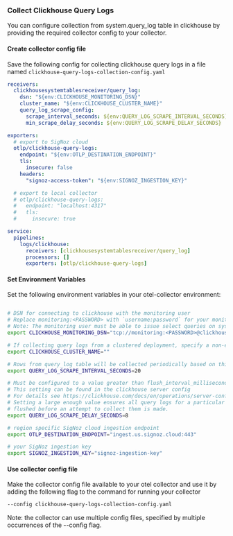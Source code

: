 ### Collect Clickhouse Query Logs

You can configure collection from system.query_log table in clickhouse by providing the required collector config to your collector.

#### Create collector config file

Save the following config for collecting clickhouse query logs in a file named `clickhouse-query-logs-collection-config.yaml`

```yaml
receivers:
  clickhousesystemtablesreceiver/query_log:
    dsn: "${env:CLICKHOUSE_MONITORING_DSN}"
    cluster_name: "${env:CLICKHOUSE_CLUSTER_NAME}"
    query_log_scrape_config:
      scrape_interval_seconds: ${env:QUERY_LOG_SCRAPE_INTERVAL_SECONDS}
      min_scrape_delay_seconds: ${env:QUERY_LOG_SCRAPE_DELAY_SECONDS}

exporters:
  # export to SigNoz cloud
  otlp/clickhouse-query-logs:
    endpoint: "${env:OTLP_DESTINATION_ENDPOINT}"
    tls:
      insecure: false
    headers:
      "signoz-access-token": "${env:SIGNOZ_INGESTION_KEY}"

  # export to local collector
  # otlp/clickhouse-query-logs:
  #   endpoint: "localhost:4317"
  #   tls:
  #     insecure: true

service:
  pipelines:
    logs/clickhouse:
      receivers: [clickhousesystemtablesreceiver/query_log]
      processors: []
      exporters: [otlp/clickhouse-query-logs]
```

#### Set Environment Variables

Set the following environment variables in your otel-collector environment:

```bash

# DSN for connecting to clickhouse with the monitoring user
# Replace monitoring:<PASSWORD> with `username:password` for your monitoring user
# Note: The monitoring user must be able to issue select queries on system.query_log table.
export CLICKHOUSE_MONITORING_DSN="tcp://monitoring:<PASSWORD>@clickhouse:9000/"

# If collecting query logs from a clustered deployment, specify a non-empty cluster name.
export CLICKHOUSE_CLUSTER_NAME=""

# Rows from query_log table will be collected periodically based on this setting
export QUERY_LOG_SCRAPE_INTERVAL_SECONDS=20

# Must be configured to a value greater than flush_interval_milliseconds setting for query_log.
# This setting can be found in the clickhouse server config
# For details see https://clickhouse.com/docs/en/operations/server-configuration-parameters/settings#query-log
# Setting a large enough value ensures all query logs for a particular time interval have been
# flushed before an attempt to collect them is made.
export QUERY_LOG_SCRAPE_DELAY_SECONDS=8

# region specific SigNoz cloud ingestion endpoint
export OTLP_DESTINATION_ENDPOINT="ingest.us.signoz.cloud:443"

# your SigNoz ingestion key
export SIGNOZ_INGESTION_KEY="signoz-ingestion-key"

```

#### Use collector config file

Make the collector config file available to your otel collector and use it by adding the following flag to the command for running your collector  
```bash
--config clickhouse-query-logs-collection-config.yaml
```
Note: the collector can use multiple config files, specified by multiple occurrences of the --config flag.

